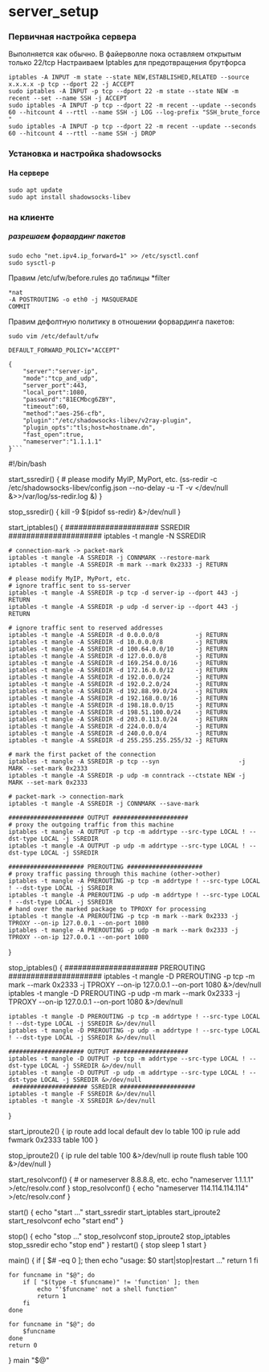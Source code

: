 # server_setup
### Первичная настройка сервера

Выполняется как обычно. В файерволле пока оставляем открытым только 22/tcp 
Настраиваем Iptables для предотвращения брутфорса
```
iptables -A INPUT -m state --state NEW,ESTABLISHED,RELATED --source x.x.x.x -p tcp --dport 22 -j ACCEPT
sudo iptables -A INPUT -p tcp --dport 22 -m state --state NEW -m recent --set --name SSH -j ACCEPT
sudo iptables -A INPUT -p tcp --dport 22 -m recent --update --seconds 60 --hitcount 4 --rttl --name SSH -j LOG --log-prefix "SSH_brute_force "
sudo iptables -A INPUT -p tcp --dport 22 -m recent --update --seconds 60 --hitcount 4 --rttl --name SSH -j DROP
```

### Установка и настройка shadowsocks
#### На сервере
 ```
sudo apt update
sudo apt install shadowsocks-libev
```


### на клиенте
##### разрешаем форвардинг пакетов
```
sudo echo "net.ipv4.ip_forward=1" >> /etc/sysctl.conf
sudo sysctl-p
```

Правим /etc/ufw/before.rules до таблицы *filter

 ```
 *nat
-A POSTROUTING -o eth0 -j MASQUERADE 
COMMIT
```
Правим дефолтную политику в отношении форвардинга пакетов:
```
sudo vim /etc/default/ufw

DEFAULT_FORWARD_POLICY="ACCEPT"
```

```
{
    "server":"server-ip",
    "mode":"tcp_and_udp",
    "server_port":443,
    "local_port":1080,
    "password":"81ECMbcg6ZBY",
    "timeout":60,
    "method":"aes-256-cfb",
    "plugin":"/etc/shadowsocks-libev/v2ray-plugin",
    "plugin_opts":"tls;host=hostname.dn",
    "fast_open":true,
    "nameserver":"1.1.1.1"
}```

```
#!/bin/bash

start_ssredir() {
    # please modify MyIP, MyPort, etc.
    (ss-redir -c /etc/shadowsocks-libev/config.json  --no-delay -u -T -v </dev/null &>>/var/log/ss-redir.log &)
}

stop_ssredir() {
    kill -9 $(pidof ss-redir) &>/dev/null
}

start_iptables() {
    ##################### SSREDIR #####################
    iptables -t mangle -N SSREDIR

    # connection-mark -> packet-mark
    iptables -t mangle -A SSREDIR -j CONNMARK --restore-mark
    iptables -t mangle -A SSREDIR -m mark --mark 0x2333 -j RETURN

    # please modify MyIP, MyPort, etc.
    # ignore traffic sent to ss-server
    iptables -t mangle -A SSREDIR -p tcp -d server-ip --dport 443 -j RETURN
    iptables -t mangle -A SSREDIR -p udp -d server-ip --dport 443 -j RETURN

    # ignore traffic sent to reserved addresses
    iptables -t mangle -A SSREDIR -d 0.0.0.0/8          -j RETURN
    iptables -t mangle -A SSREDIR -d 10.0.0.0/8         -j RETURN
    iptables -t mangle -A SSREDIR -d 100.64.0.0/10      -j RETURN
    iptables -t mangle -A SSREDIR -d 127.0.0.0/8        -j RETURN
    iptables -t mangle -A SSREDIR -d 169.254.0.0/16     -j RETURN
    iptables -t mangle -A SSREDIR -d 172.16.0.0/12      -j RETURN
    iptables -t mangle -A SSREDIR -d 192.0.0.0/24       -j RETURN
    iptables -t mangle -A SSREDIR -d 192.0.2.0/24       -j RETURN
    iptables -t mangle -A SSREDIR -d 192.88.99.0/24     -j RETURN
    iptables -t mangle -A SSREDIR -d 192.168.0.0/16     -j RETURN
    iptables -t mangle -A SSREDIR -d 198.18.0.0/15      -j RETURN
    iptables -t mangle -A SSREDIR -d 198.51.100.0/24    -j RETURN
    iptables -t mangle -A SSREDIR -d 203.0.113.0/24     -j RETURN
    iptables -t mangle -A SSREDIR -d 224.0.0.0/4        -j RETURN
    iptables -t mangle -A SSREDIR -d 240.0.0.0/4        -j RETURN
    iptables -t mangle -A SSREDIR -d 255.255.255.255/32 -j RETURN
    
    # mark the first packet of the connection
    iptables -t mangle -A SSREDIR -p tcp --syn                      -j MARK --set-mark 0x2333
    iptables -t mangle -A SSREDIR -p udp -m conntrack --ctstate NEW -j MARK --set-mark 0x2333

    # packet-mark -> connection-mark
    iptables -t mangle -A SSREDIR -j CONNMARK --save-mark

    ##################### OUTPUT #####################
    # proxy the outgoing traffic from this machine
    iptables -t mangle -A OUTPUT -p tcp -m addrtype --src-type LOCAL ! --dst-type LOCAL -j SSREDIR
    iptables -t mangle -A OUTPUT -p udp -m addrtype --src-type LOCAL ! --dst-type LOCAL -j SSREDIR

    ##################### PREROUTING #####################
    # proxy traffic passing through this machine (other->other)
    iptables -t mangle -A PREROUTING -p tcp -m addrtype ! --src-type LOCAL ! --dst-type LOCAL -j SSREDIR
    iptables -t mangle -A PREROUTING -p udp -m addrtype ! --src-type LOCAL ! --dst-type LOCAL -j SSREDIR
    # hand over the marked package to TPROXY for processing
    iptables -t mangle -A PREROUTING -p tcp -m mark --mark 0x2333 -j TPROXY --on-ip 127.0.0.1 --on-port 1080
    iptables -t mangle -A PREROUTING -p udp -m mark --mark 0x2333 -j TPROXY --on-ip 127.0.0.1 --on-port 1080
}

stop_iptables() {
    ##################### PREROUTING #####################
    iptables -t mangle -D PREROUTING -p tcp -m mark --mark 0x2333 -j TPROXY --on-ip 127.0.0.1 --on-port 1080 &>/dev/null
    iptables -t mangle -D PREROUTING -p udp -m mark --mark 0x2333 -j TPROXY --on-ip 127.0.0.1 --on-port 1080 &>/dev/null

    iptables -t mangle -D PREROUTING -p tcp -m addrtype ! --src-type LOCAL ! --dst-type LOCAL -j SSREDIR &>/dev/null
    iptables -t mangle -D PREROUTING -p udp -m addrtype ! --src-type LOCAL ! --dst-type LOCAL -j SSREDIR &>/dev/null

    ##################### OUTPUT #####################
    iptables -t mangle -D OUTPUT -p tcp -m addrtype --src-type LOCAL ! --dst-type LOCAL -j SSREDIR &>/dev/null
    iptables -t mangle -D OUTPUT -p udp -m addrtype --src-type LOCAL ! --dst-type LOCAL -j SSREDIR &>/dev/null
     ##################### SSREDIR #####################
    iptables -t mangle -F SSREDIR &>/dev/null
    iptables -t mangle -X SSREDIR &>/dev/null
}

start_iproute2() {
    ip route add local default dev lo table 100
    ip rule  add fwmark 0x2333        table 100
}

stop_iproute2() {
    ip rule  del   table 100 &>/dev/null
    ip route flush table 100 &>/dev/null
}

start_resolvconf() {
    # or nameserver 8.8.8.8, etc.
    echo "nameserver 1.1.1.1" >/etc/resolv.conf
}
stop_resolvconf() {
    echo "nameserver 114.114.114.114" >/etc/resolv.conf
}

start() {
    echo "start ..."
    start_ssredir
    start_iptables
    start_iproute2
    start_resolvconf
    echo "start end"
}

stop() {
    echo "stop ..."
    stop_resolvconf
    stop_iproute2
    stop_iptables
    stop_ssredir
    echo "stop end"
}
restart() {
    stop
    sleep 1
    start
}

main() {
    if [ $# -eq 0 ]; then
        echo "usage: $0 start|stop|restart ..."
        return 1
    fi

    for funcname in "$@"; do
        if [ "$(type -t $funcname)" != 'function' ]; then
            echo "'$funcname' not a shell function"
            return 1
        fi
    done

    for funcname in "$@"; do
        $funcname
    done
    return 0
}
main "$@"
```
    
